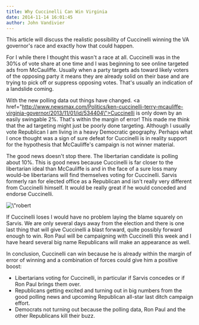 ```yaml
---
title: Why Cuccinelli Can Win Virginia
date: 2014-11-14 16:01:45
author: John Vandivier
---
```




This article will discuss the realistic possibility of Cuccinelli winning the VA governor's race and exactly how that could happen.

For I while there I thought this wasn't a race at all. Cuccinelli was in the 30%s of vote share at one time and I was beginning to see online targeted ads from McCauliffe. Usually when a party targets ads toward likely voters of the opposing party it means they are already solid on their base and are trying to pick off or suppress opposing votes. That's usually an indication of a landslide coming.

With the new polling data out things have changed. <a href=\"http://www.newsmax.com/Politics/ken-cuccinelli-terry-mcauliffe-virginia-governor/2013/11/01/id/534404\">Cuccinelli is only down by an easily swingable 2%</a>. That's within the margin of error! This made me think that the ad targeting might just be poorly done targeting. Although I usually vote Republican I am living in a heavy Democratic geography. Perhaps what I once thought was a sign of sure defeat for Cuccinelli is in reality support for the hypothesis that McCauliffe's campaign is not winner material.

The good news doesn't stop there. The libertarian candidate is polling about 10%. This is good news because Cuccinelli is far closer to the libertarian ideal than McCauliffe is and in the face of a sure loss many would-be libertarians will find themselves voting for Cuccinelli. Sarvis formerly ran for elected office as a Republican and isn't really very different from Cuccinelli himself. It would be really great if he would conceded and endorse Cuccinelli.
<p style=\"text-align: center;\"><img class=\"aligncenter  wp-image-2135\" alt=\"robert sarvis cuccinelli\" src=\"http://afterecon.com/wp-content/uploads/2013/11/robert-sarvis-cuccinelli.png\" width=\"495\" height=\"491\" /></p>
If Cuccinelli loses I would have no problem laying the blame squarely on Sarvis. We are only several days away from the election and there is one last thing that will give Cuccinelli a blast forward, quite possibly forward enough to win. Ron Paul will be campaigning with Cuccinelli this week and I have heard several big name Republicans will make an appearance as well.

In conclusion, Cuccinelli can win because he is already within the margin of error of winning and a combination of forces could give him a positive boost:
<ul>
	<li>Libertarians voting for Cuccinelli, in particular if Sarvis concedes or if Ron Paul brings them over.</li>
	<li>Republicans getting excited and turning out in big numbers from the good polling news and upcoming Republican all-star last ditch campaign effort.</li>
	<li>Democrats not turning out because the polling data, Ron Paul and the other Republicans kill their buzz.</li>
</ul>